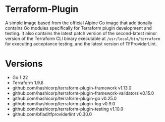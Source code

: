 # Terraform-Plugin

A simple image based from the official Alpine Go image that additionally contains Go modules specifically for Terraform plugin development and testing. It also contains the latest patch version of the second-latest minor version of the Terraform CLI binary executable at `/usr/local/bin/terraform` for executing acceptance testing, and the latest version of TFProviderLint.

# Versions

- Go 1.22
- Terraform 1.9.8
- github.com/hashicorp/terraform-plugin-framework v1.13.0
- github.com/hashicorp/terraform-plugin-framework-validators v0.15.0
- github.com/hashicorp/terraform-plugin-go v0.25.0
- github.com/hashicorp/terraform-plugin-log v0.9.0
- github.com/hashicorp/terraform-plugin-testing v1.10.0
- github.com/bflad/tfproviderlint v0.30.0
